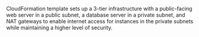 CloudFormation template sets up a 3-tier infrastructure with a public-facing web server in a public subnet, a database server in a private subnet, and NAT gateways to enable internet access for instances in the private subnets while maintaining a higher level of security.
